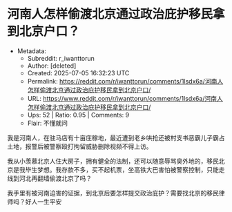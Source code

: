 # 河南人怎样偷渡北京通过政治庇护移民拿到北京户口？

- Metadata:
  - Subreddit: r_iwanttorun
  - Author: [deleted]
  - Created: 2025-07-05 16:32:23 UTC
  - Permalink: https://reddit.com/r/iwanttorun/comments/1lsdx6a/河南人怎样偷渡北京通过政治庇护移民拿到北京户口/
  - URL: https://www.reddit.com/r/iwanttorun/comments/1lsdx6a/河南人怎样偷渡北京通过政治庇护移民拿到北京户口/
  - Ups: 52 | Ratio: 0.95 | Comments: 9
  - Flair: 不懂就问


我是河南人，在驻马店有十亩庄稼地，最近遭到老乡哄抢还被村支书恶霸儿子霸占土地，报警后被警察殴打拘留威胁删除视频不得上访。

我从小羡慕北京人住大房子，拥有健全的法制，还可以随意辱骂臭外地的，移民北京是我毕生梦想。我存款不多，买不起机票，坐高铁大巴害怕被警察控制，只能走线到河北再翻墙偷渡北京了吗？

我手里有被河南迫害的证据，到北京后要怎样提交政治庇护？需要找北京的移民律师吗？好人一生平安

